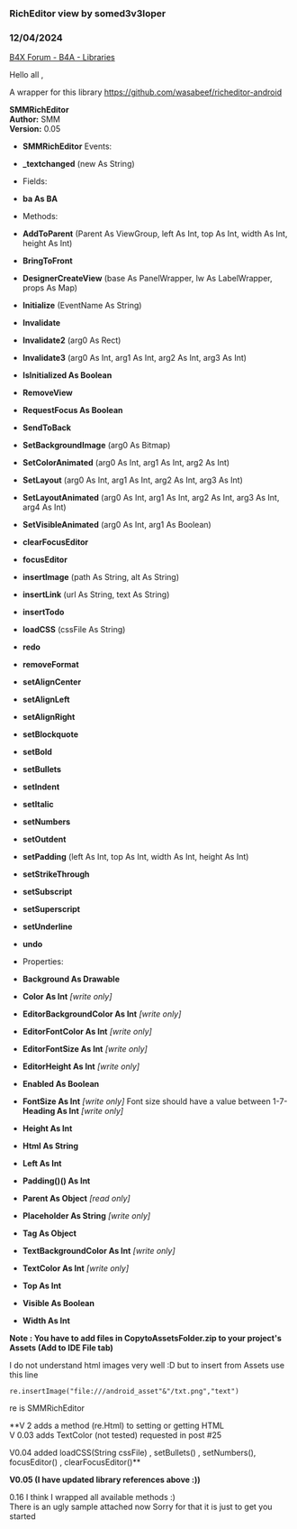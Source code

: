 ### RichEditor view by somed3v3loper
### 12/04/2024
[B4X Forum - B4A - Libraries](https://www.b4x.com/android/forum/threads/66319/)

Hello all ,  
  
A wrapper for this library <https://github.com/wasabeef/richeditor-android>  
  
  
**SMMRichEditor  
Author:** SMM  
**Version:** 0.05  

- **SMMRichEditor**
Events:

- **\_textchanged** (new As String)
- Fields:
- **ba As BA**
- Methods:
- **AddToParent** (Parent As ViewGroup, left As Int, top As Int, width As Int, height As Int)
- **BringToFront**
- **DesignerCreateView** (base As PanelWrapper, lw As LabelWrapper, props As Map)
- **Initialize** (EventName As String)
- **Invalidate**
- **Invalidate2** (arg0 As Rect)
- **Invalidate3** (arg0 As Int, arg1 As Int, arg2 As Int, arg3 As Int)
- **IsInitialized As Boolean**
- **RemoveView**
- **RequestFocus As Boolean**
- **SendToBack**
- **SetBackgroundImage** (arg0 As Bitmap)
- **SetColorAnimated** (arg0 As Int, arg1 As Int, arg2 As Int)
- **SetLayout** (arg0 As Int, arg1 As Int, arg2 As Int, arg3 As Int)
- **SetLayoutAnimated** (arg0 As Int, arg1 As Int, arg2 As Int, arg3 As Int, arg4 As Int)
- **SetVisibleAnimated** (arg0 As Int, arg1 As Boolean)
- **clearFocusEditor**
- **focusEditor**
- **insertImage** (path As String, alt As String)
- **insertLink** (url As String, text As String)
- **insertTodo**
- **loadCSS** (cssFile As String)
- **redo**
- **removeFormat**
- **setAlignCenter**
- **setAlignLeft**
- **setAlignRight**
- **setBlockquote**
- **setBold**
- **setBullets**
- **setIndent**
- **setItalic**
- **setNumbers**
- **setOutdent**
- **setPadding** (left As Int, top As Int, width As Int, height As Int)
- **setStrikeThrough**
- **setSubscript**
- **setSuperscript**
- **setUnderline**
- **undo**
- Properties:
- **Background As Drawable**
- **Color As Int** *[write only]*
- **EditorBackgroundColor As Int** *[write only]*
- **EditorFontColor As Int** *[write only]*
- **EditorFontSize As Int** *[write only]*
- **EditorHeight As Int** *[write only]*
- **Enabled As Boolean**
- **FontSize As Int** *[write only]*
Font size should have a value between 1-7- **Heading As Int** *[write only]*
- **Height As Int**
- **Html As String**
- **Left As Int**
- **Padding()() As Int**
- **Parent As Object** *[read only]*
- **Placeholder As String** *[write only]*
- **Tag As Object**
- **TextBackgroundColor As Int** *[write only]*
- **TextColor As Int** *[write only]*
- **Top As Int**
- **Visible As Boolean**
- **Width As Int**

  
  
**Note : You have to add files in CopytoAssetsFolder.zip to your project's Assets (Add to IDE File tab)**  
  
  
I do not understand html images very well :D but to insert from Assets use this line  
  

```B4X
re.insertImage("file:///android_asset"&"/txt.png","text")
```

re is SMMRichEditor  
  
**V 2 adds a method (re.Html) to setting or getting HTML   
V 0.03 adds TextColor (not tested) requested in post #25  
  
V0.04 added loadCSS(String cssFile) , setBullets() , setNumbers(), focusEditor() , clearFocusEditor()**   
  
**V0.05 (I have updated library references above :))**  
  
0.16 I think I wrapped all available methods :)   
There is an ugly sample attached now Sorry for that it is just to get you started